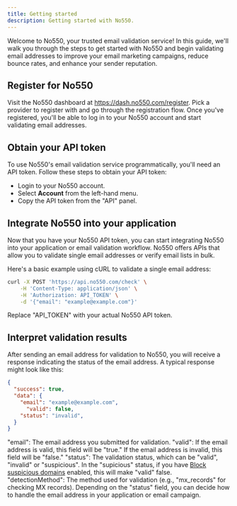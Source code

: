 ```yaml
---
title: Getting started
description: Getting started with No550.
---
```


Welcome to No550, your trusted email validation service! In this guide, we'll walk you through the steps to get started with No550 and begin validating email addresses to improve your email marketing campaigns, reduce bounce rates, and enhance your sender reputation.

## Register for No550

Visit the No550 dashboard at https://dash.no550.com/register. Pick a provider to register with and go through the registration flow. Once you've registered, you'll be able to log in to your No550 account and start validating email addresses.

## Obtain your API token

To use No550's email validation service programmatically, you'll need an API token. Follow these steps to obtain your API token:
* Login to your No550 account.
* Select **Account** from the left-hand menu.
* Copy the API token from the "API" panel.

## Integrate No550 into your application

Now that you have your No550 API token, you can start integrating No550 into your application or email validation workflow. No550 offers APIs that allow you to validate single email addresses or verify email lists in bulk.

Here's a basic example using cURL to validate a single email address:

```bash
curl -X POST 'https://api.no550.com/check' \
	-H 'Content-Type: application/json' \
	-H 'Authorization: API_TOKEN' \
	-d '{"email": "example@example.com"}'
```

Replace "API_TOKEN" with your actual No550 API token.

## Interpret validation results

After sending an email address for validation to No550, you will receive a response indicating the status of the email address. A typical response might look like this:

```json
{
  "success": true,
  "data": {
    "email": "example@example.com",
      "valid": false,
    "status": "invalid",
  }
}
```

"email": The email address you submitted for validation.
"valid": If the email address is valid, this field will be "true." If the email address is invalid, this field will be "false."
"status": The validation status, which can be "valid", "invalid" or "suspicious". In the "supicious" status, if you have [Block suspicious domains](/configuration/basic/#block-suspicious-domains) enabled, this will make "valid" false.
"detectionMethod": The method used for validation (e.g., "mx_records" for checking MX records).
Depending on the "status" field, you can decide how to handle the email address in your application or email campaign.
